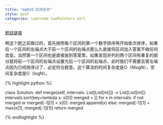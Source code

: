 ```yaml
---
title: "mq018.区间合并"
style: post
categories: Leetcode twoPointers sort
---
```


[题目链接](https://leetcode-cn.com/problems/merge-intervals/)

啊这个题之前做过的，首先按照每个区间的第一个数字排序再开始依次排序，如果后一个区间的左端点大于前一个区间的右端点那么久直接将区间加入答案不做任何改变。当然第一个区间也是直接放到答案里。如果发现并列的两个区间有重复的部分就将前一个区间的右端点设置为后一个区间的右端点，此时我们不需要去管左端点因为已经排序过了，必定符合题意。这个算法的时间复杂度是O（NlogN），空间复杂度是O（logN）。

{% highlight python %}

class Solution:
    def merge(self, intervals: List[List[int]]) -> List[List[int]]:
        intervals.sort(key=lambda x: x[0])
        merged = []
        for x in intervals:
            if not merged or merged[-1][1] < x[0]:
                merged.append(x)
            else:
                merged[-1][1] = max(x[1], merged[-1][1])
        return merged

{% endhighlight %}

